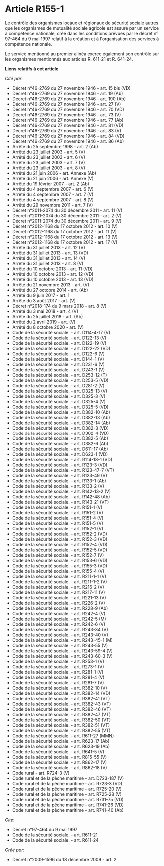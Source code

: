 # Article R155-1

Le contrôle des organismes locaux et régionaux de sécurité sociale autres que les organismes de mutualité sociale agricole
est assuré par un service à compétence nationale, créé dans les conditions prévues par le décret n° 97-464 du 9 mai 1997
relatif à la création et à l'organisation des services à compétence nationale. 

Le service mentionné au premier alinéa exerce également son contrôle sur les organismes mentionnés aux articles R. 611-21 et
R. 641-24.

**Liens relatifs à cet article**

_Cité par_:

  - Décret n°46-2769 du 27 novembre 1946 - art. 15 bis (VD)
  - Décret n°46-2769 du 27 novembre 1946 - art. 19 (Ab)
  - Décret n°46-2769 du 27 novembre 1946 - art. 190 (Ab)
  - Décret n°46-2769 du 27 novembre 1946 - art. 27 (V)
  - Décret n°46-2769 du 27 novembre 1946 - art. 70 (VD)
  - Décret n°46-2769 du 27 novembre 1946 - art. 73 (V)
  - Décret n°46-2769 du 27 novembre 1946 - art. 77 (Ab)
  - Décret n°46-2769 du 27 novembre 1946 - art. 81 (VD)
  - Décret n°46-2769 du 27 novembre 1946 - art. 83 (V)
  - Décret n°46-2769 du 27 novembre 1946 - art. 84 (VD)
  - Décret n°46-2769 du 27 novembre 1946 - art. 86 (Ab)
  - Arrêté du 25 septembre 1998 - art. 2 (Ab)
  - Arrêté du 23 juillet 2003 - art. 5 (V)
  - Arrêté du 23 juillet 2003 - art. 6 (V)
  - Arrêté du 23 juillet 2003 - art. 7 (V)
  - Arrêté du 23 juillet 2003 - art. 8 (V)
  - Arrêté du 21 juin 2006 - art. Annexe (Ab)
  - Arrêté du 21 juin 2006 - art. Annexe (V)
  - Arrêté du 19 février 2007 - art. 2 (Ab)
  - Arrêté du 4 septembre 2007 - art. 6 (V)
  - Arrêté du 4 septembre 2007 - art. 7 (V)
  - Arrêté du 4 septembre 2007 - art. 8 (V)
  - Arrêté du 29 novembre 2011 - art. 7 (V)
  - Décret n°2011-2074 du 30 décembre 2011 - art. 11 (V)
  - Décret n°2011-2074 du 30 décembre 2011 - art. 2 (V)
  - Décret n°2011-2074 du 30 décembre 2011 - art. 9 (V)
  - Décret n°2012-1168 du 17 octobre 2012 - art. 10 (V)
  - Décret n°2012-1168 du 17 octobre 2012 - art. 11 (V)
  - Décret n°2012-1168 du 17 octobre 2012 - art. 13 (V)
  - Décret n°2012-1168 du 17 octobre 2012 - art. 17 (V)
  - Arrêté du 31 juillet 2013 - art. 12 (V)
  - Arrêté du 31 juillet 2013 - art. 13 (VD)
  - Arrêté du 31 juillet 2013 - art. 14 (V)
  - Arrêté du 31 juillet 2013 - art. 8 (V)
  - Arrêté du 10 octobre 2013 - art. 11 (VD)
  - Arrêté du 10 octobre 2013 - art. 12 (VD)
  - Arrêté du 10 octobre 2013 - art. 13 (VD)
  - Arrêté du 21 novembre 2013 - art. (V)
  - Arrêté du 27 octobre 2014 - art. (Ab)
  - Arrêté du 9 juin 2017 - art. 1
  - Arrêté du 3 août 2017 - art. (V)
  - Décret n°2018-174 du 9 mars 2018 - art. 8 (V)
  - Arrêté du 3 mai 2018 - art. 4 (V)
  - Arrêté du 25 juillet 2018 - art. (Ab)
  - Arrêté du 2 avril 2019 - art. (V)
  - Arrêté du 8 octobre 2020 - art. (V)
  - Code de la sécurité sociale. - art. D114-4-17 (V)
  - Code de la sécurité sociale. - art. D122-13 (V)
  - Code de la sécurité sociale. - art. D122-19 (V)
  - Code de la sécurité sociale. - art. D122-22 (VD)
  - Code de la sécurité sociale. - art. D122-6 (V)
  - Code de la sécurité sociale. - art. D144-1 (V)
  - Code de la sécurité sociale. - art. D231-6 (V)
  - Code de la sécurité sociale. - art. D243-1 (V)
  - Code de la sécurité sociale. - art. D253-12 (T)
  - Code de la sécurité sociale. - art. D253-5 (VD)
  - Code de la sécurité sociale. - art. D281-2 (V)
  - Code de la sécurité sociale. - art. D325-13 (V)
  - Code de la sécurité sociale. - art. D325-3 (V)
  - Code de la sécurité sociale. - art. D325-4 (V)
  - Code de la sécurité sociale. - art. D325-5 (VD)
  - Code de la sécurité sociale. - art. D382-10 (Ab)
  - Code de la sécurité sociale. - art. D382-13 (Ab)
  - Code de la sécurité sociale. - art. D382-14 (Ab)
  - Code de la sécurité sociale. - art. D382-3 (VD)
  - Code de la sécurité sociale. - art. D382-4 (VD)
  - Code de la sécurité sociale. - art. D382-5 (Ab)
  - Code de la sécurité sociale. - art. D382-6 (Ab)
  - Code de la sécurité sociale. - art. D611-17 (Ab)
  - Code de la sécurité sociale. - art. D623-1 (VD)
  - Code de la sécurité sociale. - art. R114-18-1 (VD)
  - Code de la sécurité sociale. - art. R123-3 (VD)
  - Code de la sécurité sociale. - art. R123-47-7 (VT)
  - Code de la sécurité sociale. - art. R123-49 (V)
  - Code de la sécurité sociale. - art. R133-1 (Ab)
  - Code de la sécurité sociale. - art. R133-2 (V)
  - Code de la sécurité sociale. - art. R142-13-2 (V)
  - Code de la sécurité sociale. - art. R142-48 (Ab)
  - Code de la sécurité sociale. - art. R143-21 (VT)
  - Code de la sécurité sociale. - art. R151-1 (V)
  - Code de la sécurité sociale. - art. R151-2 (V)
  - Code de la sécurité sociale. - art. R151-4 (V)
  - Code de la sécurité sociale. - art. R151-5 (V)
  - Code de la sécurité sociale. - art. R152-1 (V)
  - Code de la sécurité sociale. - art. R152-2 (VD)
  - Code de la sécurité sociale. - art. R152-3 (VD)
  - Code de la sécurité sociale. - art. R152-4 (VD)
  - Code de la sécurité sociale. - art. R152-5 (VD)
  - Code de la sécurité sociale. - art. R152-7 (V)
  - Code de la sécurité sociale. - art. R153-6 (VD)
  - Code de la sécurité sociale. - art. R155-3 (VD)
  - Code de la sécurité sociale. - art. R155-4 (V)
  - Code de la sécurité sociale. - art. R211-1-1 (V)
  - Code de la sécurité sociale. - art. R211-1-2 (V)
  - Code de la sécurité sociale. - art. R216-2 (V)
  - Code de la sécurité sociale. - art. R217-11 (V)
  - Code de la sécurité sociale. - art. R221-13 (V)
  - Code de la sécurité sociale. - art. R226-2 (V)
  - Code de la sécurité sociale. - art. R228-9 (Ab)
  - Code de la sécurité sociale. - art. R242-4 (V)
  - Code de la sécurité sociale. - art. R242-5 (M)
  - Code de la sécurité sociale. - art. R242-6 (V)
  - Code de la sécurité sociale. - art. R243-34 (V)
  - Code de la sécurité sociale. - art. R243-40 (V)
  - Code de la sécurité sociale. - art. R243-45-1 (M)
  - Code de la sécurité sociale. - art. R243-55 (V)
  - Code de la sécurité sociale. - art. R243-59-4 (V)
  - Code de la sécurité sociale. - art. R243-60-3 (V)
  - Code de la sécurité sociale. - art. R253-1 (V)
  - Code de la sécurité sociale. - art. R273-1 (V)
  - Code de la sécurité sociale. - art. R281-1 (V)
  - Code de la sécurité sociale. - art. R281-4 (V)
  - Code de la sécurité sociale. - art. R281-7 (V)
  - Code de la sécurité sociale. - art. R382-10 (V)
  - Code de la sécurité sociale. - art. R382-14 (VD)
  - Code de la sécurité sociale. - art. R382-41 (VT)
  - Code de la sécurité sociale. - art. R382-43 (VT)
  - Code de la sécurité sociale. - art. R382-46 (VT)
  - Code de la sécurité sociale. - art. R382-47 (VT)
  - Code de la sécurité sociale. - art. R382-50 (VT)
  - Code de la sécurité sociale. - art. R382-51 (VT)
  - Code de la sécurité sociale. - art. R382-55 (VT)
  - Code de la sécurité sociale. - art. R611-27 (MMN)
  - Code de la sécurité sociale. - art. R623-17 (Ab)
  - Code de la sécurité sociale. - art. R623-19 (Ab)
  - Code de la sécurité sociale. - art. R641-5 (V)
  - Code de la sécurité sociale. - art. R815-55 (V)
  - Code de la sécurité sociale. - art. R862-17 (V)
  - Code de la sécurité sociale. - art. R862-18 (V)
  - Code rural - art. R724-3 (V)
  - Code rural et de la pêche maritime - art. D723-187 (V)
  - Code rural et de la pêche maritime - art. R723-3 (VD)
  - Code rural et de la pêche maritime - art. R725-20 (V)
  - Code rural et de la pêche maritime - art. R725-28 (V)
  - Code rural et de la pêche maritime - art. R731-75 (VD)
  - Code rural et de la pêche maritime - art. R741-26 (VD)
  - Code rural et de la pêche maritime - art. R741-40 (Ab)

_Cite_:

  - Décret n°97-464 du 9 mai 1997
  - Code de la sécurité sociale. - art. R611-21
  - Code de la sécurité sociale. - art. R611-24

_Créé par_:

  - Décret n°2009-1596 du 18 décembre 2009 - art. 2
